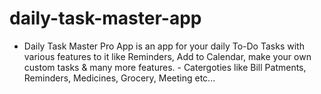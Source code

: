 # daily-task-master-app
- Daily Task Master Pro App is an app for your daily To-Do Tasks with various features to it like Reminders, Add to Calendar, make your own custom tasks &amp; many more features. - Catergoties like Bill Patments, Reminders, Medicines, Grocery, Meeting etc...
